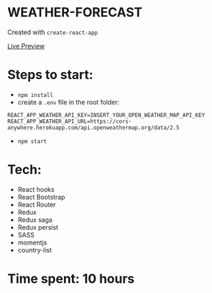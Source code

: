 # WEATHER-FORECAST

Created with `create-react-app`

[Live Preview](https://huynhhoangvy-weather-forecast.herokuapp.com/cities)

# Steps to start:
-   `npm install`
-   create a `.env` file in the root folder:

```
REACT_APP_WEATHER_API_KEY=INSERT_YOUR_OPEN_WEATHER_MAP_API_KEY
REACT_APP_WEATHER_API_URL=https://cors-anywhere.herokuapp.com/api.openweathermap.org/data/2.5
```

- `npm start`

# Tech:

- React hooks
- React Bootstrap
- React Router
- Redux
- Redux saga
- Redux persist
- SASS
- momentjs
- country-list


# Time spent: 10 hours